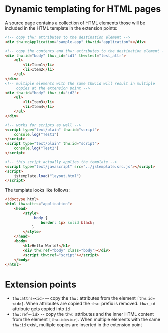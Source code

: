 # Dynamic templating for HTML pages

A source page contains a collection of HTML elements those will be included 
in the HTML template in the extension points:

```html
<!-- copy thw: attributes to the destination element -->
<div thw:ngApplication="sample-app" thw:id="application"></div>

<!-- copy the contents and thw: attributes to the destination element -->
<div thw:id="body" thw:_id="id1" thw:test="test_attr">
    <ul>
        <li>Item1</li>
        <li>Item2</li>
    </ul>
</div>
<!-- multiple elements with the same thw:id will result in multiple
     copies at the extension point -->
<div thw:id="body" thw:_id="id2">
    <ul>
        <li>Item3</li>
        <li>Item4</li>
    </ul>
</div>

<!-- works for scripts as well -->
<script type="text/plain" thw:id="script">
    console.log("Test1")
</script>
<script type="text/plain" thw:id="script">
    console.log("Test2")
</script>

<!-- this script actually applies the template -->
<script type="text/javascript" src="../jstemplate.src.js"></script>
<script>
    jstemplate.load("layout.html")
</script>
```

The template looks like follows:

```html
<!doctype html>
<html thw:attrs="application">
    <head>
        <style>
            .body {
                border: 1px solid black;
            }
        </style>
    </head>
    <body>
        <h1>Hello World!</h1>
        <div thw:ref="body" class="body"></div>
        <script thw:ref="script"></script>
    </body>
</html>
```

# Extension points

* `thw:attrs=<id>` -- copy the `thw:` attributes from the element `[thw:id=<id>]`. When
  attributes are copied the `thw:` prefix is removed. `thw:_id` attribute gets copied into `id`
* `thw:ref=<id>` -- copy the `thw:` attributes and the inner HTML content from the element `[thw:id=<id>]`. 
  When multiple elements with the same `thw:id` exist, multiple copies are inserted in the
  extension point
